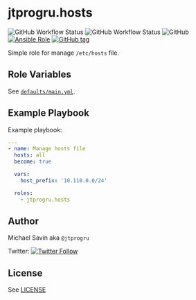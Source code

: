 # jtprogru.hosts

![GitHub Workflow Status](https://img.shields.io/github/workflow/status/jtprogru/ansible-role-hosts/CI?label=CI)
![GitHub Workflow Status](https://img.shields.io/github/workflow/status/jtprogru/ansible-role-hosts/Release?label=Release)
![GitHub](https://img.shields.io/github/license/jtprogru/ansible-role-hosts)
[![Ansible Role](https://img.shields.io/ansible/role/54364)](https://galaxy.ansible.com/jtprogru/hosts/)
[![GitHub tag](https://img.shields.io/github/tag/jtprogru/ansible-role-hosts.svg)](https://github.com/jtprogru/ansible-role-hosts/tags)

Simple role for manage `/etc/hosts` file.


## Role Variables


See [`defaults/main.yml`](defaults/main.yml).


## Example Playbook

Example playbook:
```yaml
---
- name: Manage hosts file
  hosts: all
  become: true

  vars:
    host_prefix: '10.110.0.0/24'

  roles:
    - jtprogru.hosts
```

## Author

Michael Savin aka `@jtprogru`

Twitter: [![Twitter Follow](https://img.shields.io/twitter/follow/jtprogru?color=gree&style=plastic)](https://twitter.com/jtprogru/)

## License

See [LICENSE](LICENSE.md)
